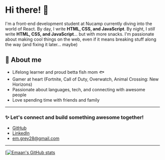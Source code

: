 # Hi there! 👋

I'm a front-end development student at Nucamp currently diving into the world of React. By day, I write **HTML, CSS, and JavaScript**. By night, I *still* write **HTML, CSS, and JavaScript**... but with more snacks. I'm passionate about making cool things on the web, even if it means breaking stuff along the way (and fixing it later... maybe)

## 🚀 About me
- Lifelong learner and proud betta fish mom 🐟
- Gamer at heart (Fortnite, Call of Duty, Overwatch, Animal Crossing: New Horizons)
- Passionate about languages, tech, and connecting with awesome people
- Love spending time with friends and family

---

### ✨ Let's connect and build something awesome together!
- [GitHub](https://github.com/mersy-28) 
- [LinkedIn](https://www.linkedin.com/in/emaan-hookey/)
- em.grey28@gmail.com

---

[[![Emaan's GitHub stats](https://github-readme-stats.vercel.app/api?username=mersy-28&show_icons=true&theme=radical)](https://github.com/anuraghazra/github-readme-stats)
